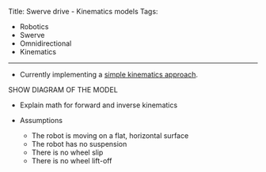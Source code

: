 Title: Swerve drive - Kinematics models
Tags:

- Robotics
- Swerve
- Omnidirectional
- Kinematics

---

- Currently implementing a [simple kinematics approach](https://www.chiefdelphi.com/t/paper-4-wheel-independent-drive-independent-steering-swerve/107383).


SHOW DIAGRAM OF THE MODEL

- Explain math for forward and inverse kinematics


- Assumptions
    + The robot is moving on a flat, horizontal surface
    + The robot has no suspension
    + There is no wheel slip
    + There is no wheel lift-off


